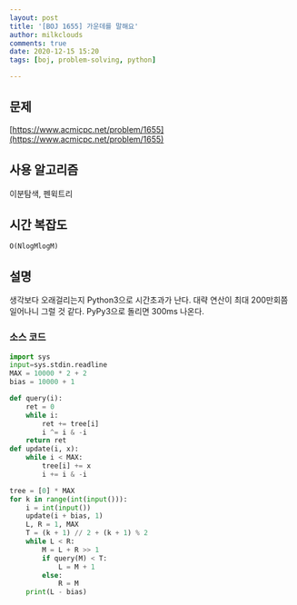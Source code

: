 ```yaml
---
layout: post
title: '[BOJ 1655] 가운데를 말해요'
author: milkclouds
comments: true
date: 2020-12-15 15:20
tags: [boj, problem-solving, python]

---
```

 

## 문제
[https://www.acmicpc.net/problem/1655](https://www.acmicpc.net/problem/1655)  


## 사용 알고리즘  
이분탐색, 펜윅트리    


## 시간 복잡도  
`O(NlogMlogM)`  

## 설명  
생각보다 오래걸리는지 Python3으로 시간초과가 난다. 대략 연산이 최대 200만회쯤 일어나니 그럴 것 같다. PyPy3으로 돌리면 300ms 나온다.
  

### 소스 코드  
```python
import sys
input=sys.stdin.readline
MAX = 10000 * 2 + 2
bias = 10000 + 1

def query(i):
	ret = 0
	while i:
		ret += tree[i]
		i ^= i & -i
	return ret
def update(i, x):
	while i < MAX:
		tree[i] += x
		i += i & -i

tree = [0] * MAX
for k in range(int(input())):
	i = int(input())
	update(i + bias, 1)
	L, R = 1, MAX
	T = (k + 1) // 2 + (k + 1) % 2
	while L < R:
		M = L + R >> 1
		if query(M) < T:
			L = M + 1
		else:
			R = M
	print(L - bias)
```
